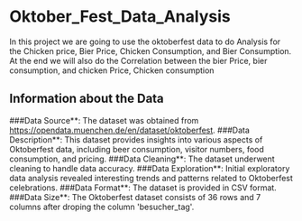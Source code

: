 # Oktober_Fest_Data_Analysis
In this project we are going to use the oktoberfest data to do Analysis for the Chicken price, Bier Price, Chicken Consumption, and Bier Consumption. At the end we will also do the Correlation between the bier Price, bier consumption, and chicken Price, Chicken consumption 

## Information about the Data
###Data Source**: The dataset was obtained from https://opendata.muenchen.de/en/dataset/oktoberfest.
###Data Description**: This dataset provides insights into various aspects of Oktoberfest data, including beer consumption, visitor numbers, food consumption, and pricing.
###Data Cleaning**: The dataset underwent cleaning to handle data accuracy.
###Data Exploration**: Initial exploratory data analysis revealed interesting trends and patterns related to Oktoberfest celebrations.
###Data Format**: The dataset is provided in CSV format.
###Data Size**: The Oktoberfest dataset consists of 36 rows and 7 columns after droping the column 'besucher_tag'.


